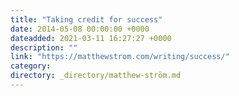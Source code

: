```yaml
---
title: "Taking credit for success"
date: 2014-05-08 00:00:00 +0000
dateadded: 2021-03-11 16:27:27 +0000
description: ""
link: "https://matthewstrom.com/writing/success/"
category:
directory: _directory/matthew-ström.md
---
```

